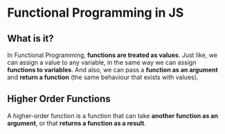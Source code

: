 # Functional Programming in JS

## What is it?

In Functional Programming, **functions are treated as values**. 
Just like, we can assign a value to any variable, 
in the same way we can assign **functions to variables**. 
And also, we can pass a **function as an argument** and **return a 
function** (the same behaviour that exists with values).

## Higher Order Functions

A higher-order function is a function that can take 
**another function as an argument**, or that **returns a function as a result**.

